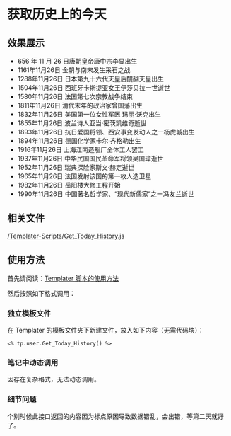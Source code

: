 # 获取历史上的今天

## 效果展示

- 656 年 11 月 26 日唐朝皇帝唐中宗李显出生
- 1161年11月26日 金朝与南宋发生采石之战
- 1288年11月26日 日本第九十六代天皇后醍醐天皇出生
- 1504年11月26日 西班牙卡斯提亚女王伊莎贝拉一世逝世
- 1580年11月26日 法国第七次宗教战争结束
- 1811年11月26日 清代末年的政治家曾国藩出生
- 1832年11月26日 美国第一位女性军医 玛丽·沃克出生
- 1855年11月26日 波兰诗人亚当·密茨凯维奇逝世
- 1893年11月26日 抗日爱国将领、西安事变发动人之一杨虎城出生
- 1894年11月26日 德国化学家卡尔·齐格勒出生
- 1916年11月26日 上海江南造船厂全体工人罢工
- 1937年11月26日 中华民国国民革命军将领吴国璋逝世
- 1952年11月26日 瑞典探险家斯文·赫定逝世
- 1965年11月26日 法国发射该国的第一枚人造卫星
- 1982年11月26日 岳阳楼大修工程开始
- 1990年11月26日 中国著名哲学家、“现代新儒家”之一冯友兰逝世

## 相关文件

[/Templater-Scripts/Get_Today_History.js](../../../../Templater-Scripts/Get_Today_History.js)

## 使用方法

首先请阅读：[Templater 脚本的使用方法](../Usages/How-to-Use-Templater-Script.md)

然后按照如下格式调用：

### 独立模板文件

在 Templater 的模板文件夹下新建文件，放入如下内容（无需代码块）：

```eta
<% tp.user.Get_Today_History() %>
```

### 笔记中动态调用

因存在复杂格式，无法动态调用。

### 细节问题

个别时候此接口返回的内容因为标点原因导致数据错乱，会出错，等第二天就好了。
